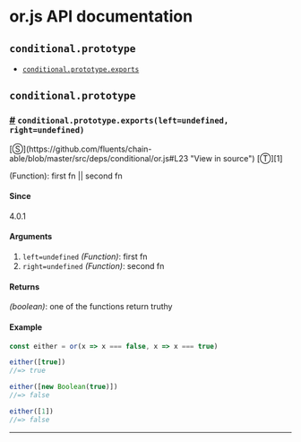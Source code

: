 # or.js API documentation

<!-- div class="toc-container" -->

<!-- div -->

## `conditional.prototype`
* <a href="#conditional-prototype-exports">`conditional.prototype.exports`</a>

<!-- /div -->

<!-- /div -->

<!-- div class="doc-container" -->

<!-- div -->

## `conditional.prototype`

<!-- div -->

<h3 id="conditional-prototype-exports"><a href="#conditional-prototype-exports">#</a>&nbsp;<code>conditional.prototype.exports(left=undefined, right=undefined)</code></h3>
[&#x24C8;](https://github.com/fluents/chain-able/blob/master/src/deps/conditional/or.js#L23 "View in source") [&#x24C9;][1]

(Function): first fn || second fn

#### Since
4.0.1

#### Arguments
1. `left=undefined` *(Function)*: first fn
2. `right=undefined` *(Function)*: second fn

#### Returns
*(boolean)*: one of the functions return truthy

#### Example
```js
const either = or(x => x === false, x => x === true)

either([true])
//=> true

either([new Boolean(true)])
//=> false

either([1])
//=> false

```
---

<!-- /div -->

<!-- /div -->

<!-- /div -->

 [1]: #conditional.prototype "Jump back to the TOC."
